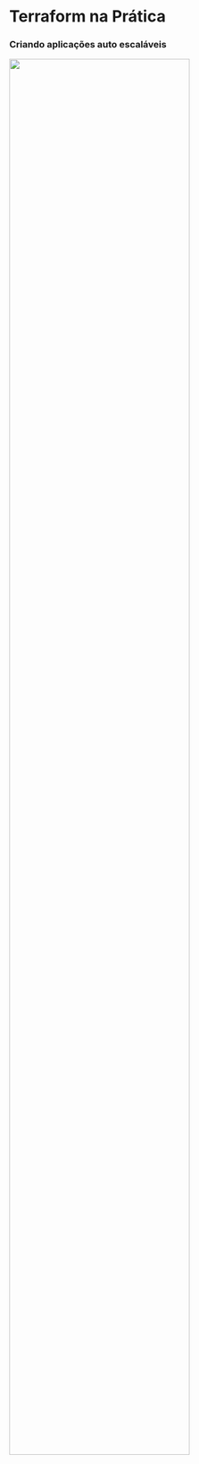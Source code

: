 # Terraform na Prática


### Criando aplicações auto escaláveis 

<img src="https://test-highlander-s3.s3-sa-east-1.amazonaws.com/autoscaling.png" width="80%" valign="top" />

